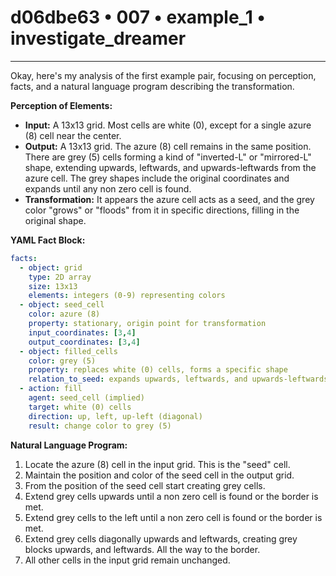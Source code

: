 # d06dbe63 • 007 • example_1 • investigate_dreamer

---
Okay, here's my analysis of the first example pair, focusing on perception, facts, and a natural language program describing the transformation.

**Perception of Elements:**

*   **Input:** A 13x13 grid. Most cells are white (0), except for a single azure (8) cell near the center.
*   **Output:** A 13x13 grid. The azure (8) cell remains in the same position. There are grey (5) cells forming a kind of "inverted-L" or "mirrored-L" shape, extending upwards, leftwards, and upwards-leftwards from the azure cell. The grey shapes include the original coordinates and expands until any non zero cell is found.
* **Transformation:** It appears the azure cell acts as a seed, and the grey color "grows" or "floods" from it in specific directions, filling in the original shape.

**YAML Fact Block:**



```yaml
facts:
  - object: grid
    type: 2D array
    size: 13x13
    elements: integers (0-9) representing colors
  - object: seed_cell
    color: azure (8)
    property: stationary, origin point for transformation
    input_coordinates: [3,4]
    output_coordinates: [3,4]
  - object: filled_cells
    color: grey (5)
    property: replaces white (0) cells, forms a specific shape
    relation_to_seed: expands upwards, leftwards, and upwards-leftwards.
  - action: fill
    agent: seed_cell (implied)
    target: white (0) cells
    direction: up, left, up-left (diagonal)
    result: change color to grey (5)
```



**Natural Language Program:**

1.  Locate the azure (8) cell in the input grid. This is the "seed" cell.
2.  Maintain the position and color of the seed cell in the output grid.
3. From the position of the seed cell start creating grey cells.
4. Extend grey cells upwards until a non zero cell is found or the border is met.
5. Extend grey cells to the left until a non zero cell is found or the border is met.
6. Extend grey cells diagonally upwards and leftwards, creating grey blocks upwards, and leftwards. All the way to the border.
7.  All other cells in the input grid remain unchanged.


